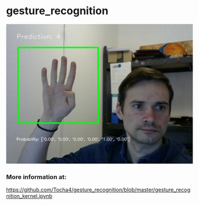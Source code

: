 # gesture_recognition



[![cnn to predict numbers with gestures](https://github.com/Tocha4/gesture_recognition/blob/master/img.jpg)](https://youtu.be/2qVGL8cgIR0 "cnn to predict numbers with gestures")

### More information at:

https://github.com/Tocha4/gesture_recognition/blob/master/gesture_recognition_kernel.ipynb

